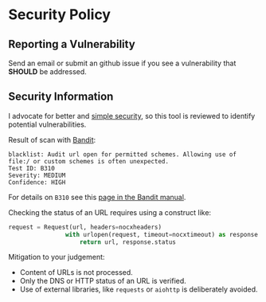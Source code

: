 # Security Policy


## Reporting a Vulnerability

Send an email or submit an github issue if you see a vulnerability that **SHOULD** be addressed.

## Security Information

I advocate for better and [simple security](simplifysecurity.nocomplexity.com), so this tool is reviewed to identify potential vulnerabilities.

Result of scan with [Bandit](https://bandit.readthedocs.io/):
```
blacklist: Audit url open for permitted schemes. Allowing use of file:/ or custom schemes is often unexpected.
Test ID: B310
Severity: MEDIUM
Confidence: HIGH
```
For details on `B310` see this [page in the Bandit manual](https://bandit.readthedocs.io/en/1.8.3/blacklists/blacklist_calls.html#b310-urllib-urlopen).


Checking the status of an URL requires using a construct like:
```python
request = Request(url, headers=nocxheaders)
	            with urlopen(request, timeout=nocxtimeout) as response:
	                return url, response.status
```

Mitigation to your judgement:
* Content of URLs is not processed.
* Only the DNS or HTTP status of an URL is verified.
* Use of external libraries, like `requests` or `aiohttp` is deliberately avoided.

